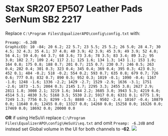 # Stax SR207 EP507 Leather Pads SerNum SB2 2217
Replace `C:\Program Files\EqualizerAPO\config\config.txt` with:
```
Preamp: -6.2dB
GraphicEQ: 10 -84; 20 6.2; 22 5.7; 23 5.5; 25 5.2; 26 5.0; 28 4.7; 30 4.5; 32 4.3; 35 4.1; 37 4.0; 40 3.9; 42 3.9; 45 3.9; 49 3.9; 52 4.0; 56 4.1; 59 4.0; 64 3.7; 68 3.6; 73 3.6; 78 3.5; 83 3.4; 89 3.2; 95 3.0; 102 2.7; 109 2.4; 117 2.1; 125 1.6; 134 1.3; 143 1.1; 153 1.0; 164 0.8; 175 0.8; 188 0.7; 201 0.7; 215 0.7; 230 0.7; 246 0.5; 263 0.4; 282 0.4; 301 0.3; 323 0.4; 345 0.4; 369 0.4; 395 0.3; 423 0.3; 452 0.1; 484 -0.2; 518 -0.2; 554 0.2; 593 0.7; 635 0.8; 679 0.7; 726 0.6; 777 0.8; 832 0.7; 890 0.5; 952 0.3; 1019 -0.1; 1090 -0.4; 1167 -1.0; 1248 -1.6; 1336 -2.2; 1429 -2.7; 1529 -2.9; 1636 -3.1; 1751 -2.6; 1873 -1.5; 2004 0.3; 2145 1.7; 2295 3.3; 2455 3.8; 2627 2.9; 2811 1.8; 3008 2.1; 3219 1.6; 3444 2.2; 3685 3.0; 3943 5.3; 4219 6.0; 4514 5.1; 4830 3.5; 5168 3.5; 5530 2.2; 5917 0.0; 6331 0.1; 6775 1.9; 7249 1.3; 7756 0.3; 8299 -1.5; 8880 -3.1; 9502 -2.4; 10167 -0.4; 10879 0.0; 11640 0.0; 12455 0.0; 13327 0.0; 14260 0.0; 15258 0.0; 16326 0.0; 17469 0.0; 18692 0.0; 20000 0.0
```
**OR** if using HeSuVi replace `C:\Program Files\EqualizerAPO\config\HeSuVi\eq.txt` and omit `Preamp: -6.2dB` and instead set Global volume in the UI for both channels to **-62**.
![](https://raw.githubusercontent.com/jaakkopasanen/AutoEq/master/results/Innerfidelity%202017/innerfidelity/onear/Stax%20SR207%20EP507%20Leather%20Pads%20SerNum%20SB2%202217/Stax%20SR207%20EP507%20Leather%20Pads%20SerNum%20SB2%202217.png)